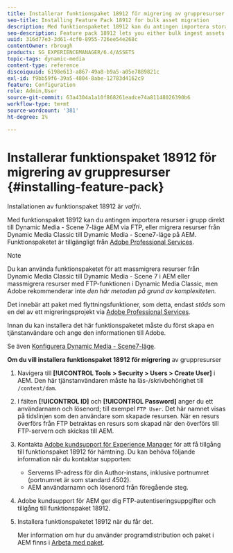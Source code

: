 ```yaml
---
title: Installerar funktionspaket 18912 för migrering av gruppresurser
seo-title: Installing Feature Pack 18912 for bulk asset migration
description: Med funktionspaketet 18912 kan du antingen importera stora mängder mediefiler via FTP eller migrera mediefiler från Dynamic Media Classic till Dynamic Media i AEM. Detta tillvalspaket finns tillgängligt från Adobe support.
seo-description: Feature pack 18912 lets you either bulk ingest assets by way of FTP, or migrate assets from Dynamic Media Classic to Dynamic Media in AEM. This optional feature pack is available from Adobe support.
uuid: 316d77e3-3d61-4cf0-8955-726ee54e268c
contentOwner: rbrough
products: SG_EXPERIENCEMANAGER/6.4/ASSETS
topic-tags: dynamic-media
content-type: reference
discoiquuid: 6198e613-a867-49a8-b9a5-a05e7889821c
exl-id: f9bb59f6-39a5-4804-8abe-12783d4162c9
feature: Configuration
role: Admin,User
source-git-commit: 63a4304a1a10f868261eadce74a81148026390b6
workflow-type: tm+mt
source-wordcount: '381'
ht-degree: 1%

---
```


# Installerar funktionspaket 18912 för migrering av gruppresurser {#installing-feature-pack}

Installationen av funktionspaket 18912 är _valfri_.

Med funktionspaket 18912 kan du antingen importera resurser i grupp direkt till Dynamic Media - Scene 7-läge AEM via FTP, eller migrera resurser från Dynamic Media Classic till Dynamic Media - Scene7-läge på AEM. Funktionspaketet är tillgängligt från [Adobe Professional Services](https://www.adobe.com/experience-cloud/consulting-services.html).

>[!NOTE]
>
>Du kan använda funktionspaketet för att massmigrera resurser från Dynamic Media Classic till Dynamic Media - Scene 7 i AEM eller massmigrera resurser med FTP-funktionen i Dynamic Media Classic, men Adobe rekommenderar inte *den här metoden på grund av komplexiteten.*
>
>Det innebär att paket med flyttningsfunktioner, som detta, endast *stöds* som en del av ett migreringsprojekt via [Adobe Professional Services](https://www.adobe.com/experience-cloud/consulting-services.html).

Innan du kan installera det här funktionspaketet måste du först skapa en tjänstanvändare och ange den informationen till Adobe.

Se även [Konfigurera Dynamic Media - Scene7-läge](https://helpx.adobe.com/experience-manager/6-4/assets/using/config-dms7.html).

**Om du vill installera funktionspaket 18912 för migrering** av gruppresurser

1. Navigera till **[!UICONTROL Tools > Security > Users > Create User]** i AEM. Den här tjänstanvändaren måste ha läs-/skrivbehörighet till `/content/dam`.
1. I fälten **[!UICONTROL ID]** och **[!UICONTROL Password]** anger du ett användarnamn och lösenord; till exempel `FTP User`. Det här namnet visas på tidslinjen som den användare som skapade resursen. När en resurs överförs från FTP betraktas en resurs som skapad när den överförs till FTP-servern och skickas till AEM.
1. Kontakta [Adobe kundsupport för Experience Manager](https://helpx.adobe.com/se/contact/enterprise-support.ec.html) för att få tillgång till funktionspaket 18912 för hämtning. Du kan behöva följande information när du kontaktar supporten:

   * Serverns IP-adress för din Author-instans, inklusive portnumret (portnumret är som standard 4502).
   * AEM användarnamn och lösenord från föregående steg.

1. Adobe kundsupport för AEM ger dig FTP-autentiseringsuppgifter och tillgång till funktionspaket 18912.

1. Installera funktionspaketet 18912 när du får det.

   Mer information om hur du använder programdistribution och paket i AEM finns i [Arbeta med paket](/help/sites-administering/package-manager.md).

